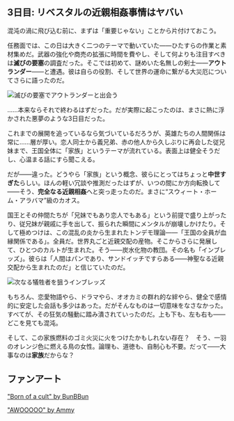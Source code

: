 <!-- title: リベスタルの近親相姦事情はヤバい -->
<!-- status: 生存 -->

## 3日目: リベスタルの近親相姦事情はヤバい

混沌の渦に飛び込む前に、まずは「重要じゃない」ことから片付けておこう。

任務面では、この日は大きく二つのテーマで動いていた――ひたすらの作業と素材集めだ。武器の強化や商売の拡張に時間を費やし、そして何よりも注目すべきは**滅びの要塞**の調査だった。そこでは初めて、謎めいた名無しの剣士――**アウトランダー**――と遭遇。彼は自らの役割、そして世界の運命に繋がる大災厄についてさらに語ったのだ。

![滅びの要塞でアウトランダーと出会う](/images-opt/outlander-meet-opt.webp)

……本来ならそれで終わるはずだった。だが実際に起こったのは、まさに熱に浮かされた悪夢のような3日目だった。

これまでの展開を追っているなら気づいているだろうが、英雄たちの人間関係は常に……層が厚い。恋人同士から義兄弟、赤の他人から久しぶりに再会した従兄妹まで、王国全体に「家族」というテーマが流れている。表面上は健全そうだし、心温まる話にすら聞こえる。

だが――違った。どうやら「家族」という概念、彼らにとってはちょっと**中世すぎた**らしい。ほんの軽い冗談や推測だったはずが、いつの間にか方向転換して――そう、**完全なる近親相姦**へと突っ走ったのだ。まさに“スウィート・ホーム・アラバマ”級のカオス。

国王とその仲間たちが「兄妹でもあり恋人でもある」という前提で盛り上がったり、従兄妹が親戚に手を出して、振られた瞬間にメンタルが崩壊しかけたり。そして極めつけは、この混乱の炎から生まれたトンデモ理論――「王国の全員が血縁関係である」。全員だ。世界丸ごと近親交配の産物。そこからさらに発展して、ひとつのカルトが生まれた。そう――炭水化物の教団。その名も「インブレッズ」。彼らは「人間はパンであり、サンドイッチですらある――神聖なる近親交配から生まれたのだ」と信じていたのだ。

![次なる犠牲者を狙うインブレッズ](/images-opt/inbreads-opt.webp)

もちろん、恋愛物語やら、ドラマやら、オオカミの群れ的な絆やら、健全で感情的に安定した会話も多少はあった。だがそんなものは一切意味をなさなかった。すべてが、その狂気の騒動に踏み潰されていったのだ。上も下も、左も右も――どこを見ても混沌。

そして、この家族燃料のゴミ火災に火をつけたかもしれない存在？　そう、一羽のオレンジ色に燃える鳥の女性。論理も、道徳も、自制心も不要。だって――大事なのは**家族**だからな？

## ファンアート

["Born of a cult" by BunBBun](https://x.com/BunBBun1/status/1919963091464249648)

<!-- gigi, cecilia, kronii, bijou, irys, raora, bae, nerissa, shiori, kiara -->

["AWOOOOO" by Ammy](https://x.com/Ammiietty/status/1921756422808785318)

<!-- cecilia, gigi, kiara, kronii, calli -->
